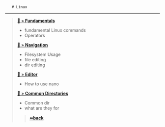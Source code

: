        # Linux

---

>[📄 » **Fundamentals**](Linux_Fundamental_Commands.md)
>   - fundamental Linux commands
>   - Operators
>
> [📄 » **Navigation**](Linux_Filesystem_Navigation.md)
>   - Filesystem Usage
>   - file editing
>   - dir editing
>
> [📄 » **Editor**](Linux_Terminal_editor.md)
> - How to use nano
>
> [📄 » **Common Directories**](Linux_Common_Directories.md)
> - Common dir
> - what are they for
> >[⬅️**back**](../README.md)
